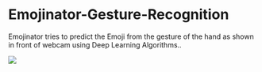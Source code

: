 # Emojinator-Gesture-Recognition

Emojinator tries to predict the Emoji from the gesture of the hand as shown in front of webcam using Deep Learning Algorithms..


![](Sample.gif)
